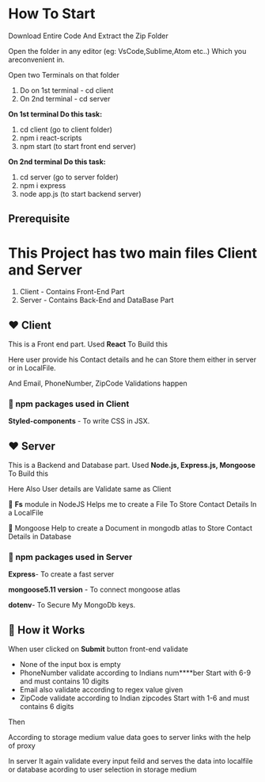 # How To Start

Download Entire Code And Extract the Zip Folder

Open the folder in any editor (eg: VsCode,Sublime,Atom etc..) Which you areconvenient in.

Open two Terminals on that folder

1. Do on 1st terminal - cd client
1. On 2nd terminal - cd server

**On 1st terminal Do this task:**

1. cd client (go to client folder)
2. npm i react-scripts
3. npm start (to start front end server)

**On 2nd terminal Do this task:**

1. cd server (go to server folder)
2. npm i express
3. node app.js (to start backend server)

## Prerequisite

# This Project has two main files Client and Server

1. Client - Contains Front-End Part
2. Server - Contains Back-End and DataBase Part

## ❤️ Client

This is a Front end part. Used **React** To Build this

Here user provide his Contact details and he can Store them either in server or in LocalFile.

And Email, PhoneNumber, ZipCode Validations happen

### 🚀️ npm packages used in Client

**Styled-components** - To write CSS in JSX.

## ❤️ Server

This is a Backend and Database part. Used **Node.js, Express.js, Mongoose** To Build this

Here Also User details are Validate same as Client

👀️ **Fs** module in NodeJS Helps me to create a File To Store Contact Details In a LocalFile

👀️ Mongoose Help to create a Document in mongodb atlas to Store Contact Details in Database

### 🚀️ npm packages used in Server

**Express**- To create a fast server

**mongoose5.11 version** - To connect mongoose atlas

**dotenv**- To Secure My MongoDb keys.

## 🎉️ How it Works

When user clicked on **Submit** button front-end validate

* None of the input box is empty
* PhoneNumber validate according to Indians num****ber Start with 6-9 and must contains 10 digits
* Email also validate according to regex value given
* ZipCode validate according to Indian zipcodes Start with 1-6 and must contains 6 digits

Then

According to storage medium value data goes to server links with the help of proxy

In server It again validate every input feild and serves the data into localfile or database acording to user selection in storage medium
